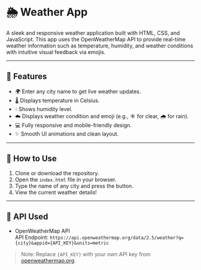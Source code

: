 # 🌦️ Weather App

A sleek and responsive weather application built with HTML, CSS, and JavaScript. This app uses the OpenWeatherMap API to provide real-time weather information such as temperature, humidity, and weather conditions with intuitive visual feedback via emojis.

---

## 🔧 Features

- 🌍 Enter any city name to get live weather updates.
- 🌡️ Displays temperature in Celsius.
- 💧 Shows humidity level.
- ☁️ Displays weather condition and emoji (e.g., ☀️ for clear, 🌧️ for rain).
- 💻 Fully responsive and mobile-friendly design.
- ✨ Smooth UI animations and clean layout.

---

## 🚀 How to Use

1. Clone or download the repository.
2. Open the `index.html` file in your browser.
3. Type the name of any city and press the button.
4. View the current weather details!

---

## 🔐 API Used

- OpenWeatherMap API  
  API Endpoint: `https://api.openweathermap.org/data/2.5/weather?q={city}&appid={API_KEY}&units=metric`

> Note: Replace `{API_KEY}` with your own API key from [openweathermap.org](https://openweathermap.org/).

